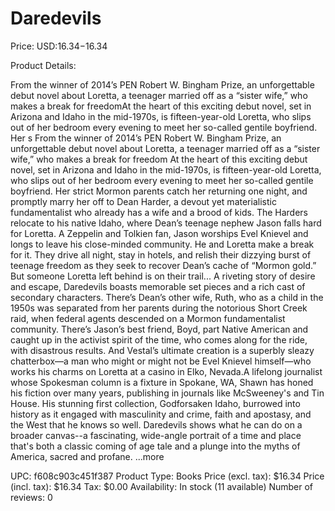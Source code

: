 # Daredevils

Price: USD:$16.34-$16.34

Product Details:

From the winner of 2014’s PEN Robert W. Bingham Prize, an unforgettable debut novel about Loretta, a teenager married off as a “sister wife,” who makes a break for freedomAt the heart of this exciting debut novel, set in Arizona and Idaho in the mid-1970s, is fifteen-year-old Loretta, who slips out of her bedroom every evening to meet her so-called gentile boyfriend. Her s From the winner of 2014’s PEN Robert W. Bingham Prize, an unforgettable debut novel about Loretta, a teenager married off as a “sister wife,” who makes a break for freedom At the heart of this exciting debut novel, set in Arizona and Idaho in the mid-1970s, is fifteen-year-old Loretta, who slips out of her bedroom every evening to meet her so-called gentile boyfriend. Her strict Mormon parents catch her returning one night, and promptly marry her off to Dean Harder, a devout yet materialistic fundamentalist who already has a wife and a brood of kids. The Harders relocate to his native Idaho, where Dean’s teenage nephew Jason falls hard for Loretta. A Zeppelin and Tolkien fan, Jason worships Evel Knievel and longs to leave his close-minded community. He and Loretta make a break for it. They drive all night, stay in hotels, and relish their dizzying burst of teenage freedom as they seek to recover Dean’s cache of “Mormon gold.” But someone Loretta left behind is on their trail... A riveting story of desire and escape, Daredevils boasts memorable set pieces and a rich cast of secondary characters. There’s Dean’s other wife, Ruth, who as a child in the 1950s was separated from her parents during the notorious Short Creek raid, when federal agents descended on a Mormon fundamentalist community. There’s Jason’s best friend, Boyd, part Native American and caught up in the activist spirit of the time, who comes along for the ride, with disastrous results. And Vestal’s ultimate creation is a superbly sleazy chatterbox—a man who might or might not be Evel Knievel himself—who works his charms on Loretta at a casino in Elko, Nevada.A lifelong journalist whose Spokesman column is a fixture in Spokane, WA, Shawn has honed his fiction over many years, publishing in journals like McSweeney's and Tin House. His stunning first collection, Godforsaken Idaho, burrowed into history as it engaged with masculinity and crime, faith and apostasy, and the West that he knows so well. Daredevils shows what he can do on a broader canvas--a fascinating, wide-angle portrait of a time and place that's both a classic coming of age tale and a plunge into the myths of America, sacred and profane. ...more

UPC: f608c903c451f387
Product Type: Books
Price (excl. tax): $16.34
Price (incl. tax): $16.34
Tax: $0.00
Availability: In stock (11 available)
Number of reviews: 0